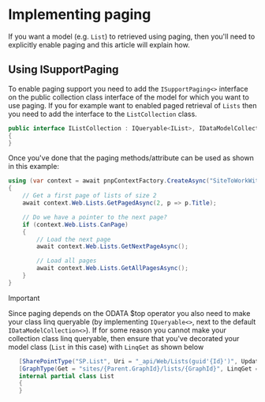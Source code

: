 # Implementing paging

If you want a model (e.g. `List`) to retrieved using paging, then you'll need to explicitly enable paging and this article will explain how.


## Using ISupportPaging

To enable paging support you need to add the `ISupportPaging<>` interface on the public collection class interface of the model for which you want to use paging. If you for example want to enabled paged retrieval of `Lists` then you need to add the interface to the `ListCollection` class.

```csharp
public interface IListCollection : IQueryable<IList>, IDataModelCollection<IList>, ISupportPaging<IList>
{
}
```

Once you've done that the paging methods/attribute can be used as shown in this example:

```csharp
using (var context = await pnpContextFactory.CreateAsync("SiteToWorkWith"))
{
    // Get a first page of lists of size 2
    await context.Web.Lists.GetPagedAsync(2, p => p.Title);

    // Do we have a pointer to the next page?
    if (context.Web.Lists.CanPage)
    {
        // Load the next page
        await context.Web.Lists.GetNextPageAsync();

        // Load all pages
        await context.Web.Lists.GetAllPagesAsync();
    }
}
```

> [!Important]
> Since paging depends on the ODATA $top operator you also need to make your class linq queryable (by implementing `IQueryable<>`, next to the default `IDataModelCollection<>`). If for some reason you cannot make your collection class linq queryable, then ensure that you've decorated your model class (`List` in this case) with `LinqGet` as shown below
>
>```csharp
>    [SharePointType("SP.List", Uri = "_api/Web/Lists(guid'{Id}')", Update = "_api/web/lists/getbyid(guid'{Id}')", LinqGet = "_api/web/lists")]
>    [GraphType(Get = "sites/{Parent.GraphId}/lists/{GraphId}", LinqGet = "sites/{Parent.GraphId}/lists")]
>    internal partial class List
>    {
>    }
>```
